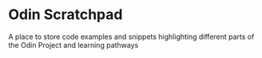# Odin Scratchpad

A place to store code examples and snippets highlighting different parts of the Odin Project and learning pathways
